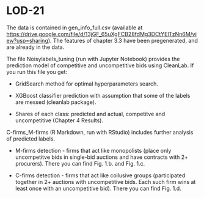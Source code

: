 # LOD-21

The data is contained in gen_info_full.csv (available at https://drive.google.com/file/d/13jGF_65uXgFCB28fdMg3DCtYElTzNn6M/view?usp=sharing). 
The features of chapter 3.3 have been pregenerated, and are already in the data.

The file Noisylabels_tuning (run with Jupyter Notebook) provides the prediction model of competitive and uncompetitive bids using CleanLab.
If you run this file you get:

- GridSearch method for optimal hyperparameters search.

- XGBoost classifier prediction with assumption that some of the labels are messed (cleanlab package).

- Shares of each class: predicted and actual, competitve and uncompetitive (Chapter 4 Results).

C-firms_M-firms (R Markdown, run with RStudio) includes further analysis of predicted labels.

- M-firms detection - firms that act like monopolists (place only uncompetitve bids in single-bid auctions and have contracts with 2+ procurers).
There you can find Fig. 1.b. and Fig. 1.c.

- C-firms detection - firms that act like collusive groups (participated together in 2+ auctions with uncompetitive bids. 
Each such firm wins at least once with an uncompetitive bid).
There you can find Fig. 1.d.
